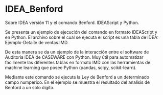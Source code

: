 # IDEA_Benford
Sobre IDEA versión 11 y el comando Benford. IDEAScript y Python.

Se presenta un ejemplo de ejecución del comando en formato IDEAScript y en Python. El archivo sobre el cual se ejecuta el script es una tabla de IDEA: Ejemplo-Detalle de ventas.IMD.

De esta manera se da un ejemplo de la interacción entre el software de Auditoria IDEA de CASEWARE con Python. Muy útil para automatizar fácilmente las diferentes tablas en formato IMD con las herramientas de machine learning que posee Python (pandas, scipy, scikit-learn).

Mediante este comando se ejecuta la Ley de Benford a un determinado campo numperico. 
En el ejemplo se muestra el resultado del analisis de Benford a un sólo dígito.
